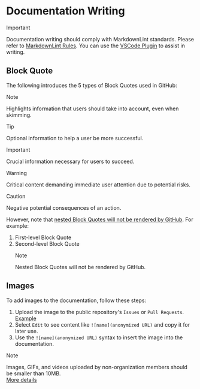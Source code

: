 # Documentation Writing

> [!IMPORTANT]
> Documentation writing should comply with MarkdownLint standards. Please refer to [MarkdownLint Rules](https://github.com/markdownlint/markdownlint/blob/master/docs/RULES.md). You can use the [VSCode Plugin](https://github.com/DavidAnson/vscode-markdownlint) to assist in writing.
>

## Block Quote

The following introduces the 5 types of Block Quotes used in GitHub:

> [!NOTE]  
> Highlights information that users should take into account, even when skimming.  

> [!TIP]
> Optional information to help a user be more successful.  

> [!IMPORTANT]  
> Crucial information necessary for users to succeed.  

> [!WARNING]  
> Critical content demanding immediate user attention due to potential risks.  

> [!CAUTION]
> Negative potential consequences of an action.  

However, note that [nested Block Quotes will not be rendered by GitHub](https://github.com/orgs/community/discussions/16925#discussioncomment-10195289). For example:

1. First-level Block Quote
2. Second-level Block Quote
   > [!NOTE]
   > Nested Block Quotes will not be rendered by GitHub.

## Images

To add images to the documentation, follow these steps:

1. Upload the image to the public repository's `Issues` or `Pull Requests`.  
    [Example](https://github.com/MaaXYZ/M9A/pull/255#issuecomment-2489676567)
2. Select `Edit` to see content like `![name](anonymized URL)` and copy it for later use.
3. Use the `![name](anonymized URL)` syntax to insert the image into the documentation.

> [!NOTE]
> Images, GIFs, and videos uploaded by non-organization members should be smaller than 10MB.  
> [More details](https://docs.github.com/zh/get-started/writing-on-github/working-with-advanced-formatting/attaching-files)
